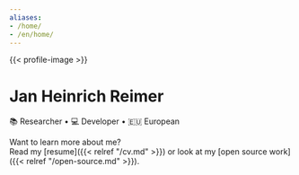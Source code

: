 ```yaml
---
aliases:
- /home/
- /en/home/
---
```


{{< profile-image >}}

# Jan Heinrich Reimer

📚&nbsp;Researcher • 💻&nbsp;Developer • 🇪🇺&nbsp;European

[<i class="fa-solid fa-envelope"></i>](mailto:heinrich@reimer.family "E-Mail")
[<i class="fa-brands fa-github"></i>](https://github.com/heinrichreimer/ "GitHub")
[<i class="fa-brands fa-twitter"></i>](https://twitter.com/H1iReimer/ "Twitter")
<a rel="me" href="https://mastodon.acm.org/@jhreimer"><i class="fa-brands fa-mastodon"></i></a>
[<i class="fa-brands fa-linkedin"></i>](https://linkedin.com/in/heinrichreimer/ "LinkedIn")
[<i class="fa-solid fa-person-hiking"></i>](https://komoot.com/user/1467080411664 "Komoot")
[<i class="fa-brands fa-instagram"></i>](https://instagram.com/heinrichreimer/ "Instagram")
[<i class="fa-brands fa-google-scholar"></i>](https://scholar.google.de/citations?user=CKodR1QAAAAJ "Google Scholar")
[<i class="fa-brands fa-orcid"></i>](https://orcid.org/0000-0003-1992-8696 "ORCiD")
[<i class="fa-brands fa-whatsapp"></i>](https://api.whatsapp.com/send/?phone=491749273954 "WhatsApp")
[<i class="fa-brands fa-paypal"></i>](https://paypal.me/HeinrichReimer/ "PayPal")



Want to learn more about me?  
Read my [resume]({{< relref "/cv.md" >}}) 
or look at my [open source work]({{< relref "/open-source.md" >}}).
